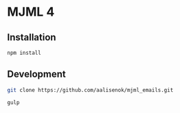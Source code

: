 # MJML 4

## Installation

```bash
npm install
```

## Development

```bash
git clone https://github.com/aalisenok/mjml_emails.git

gulp
```
